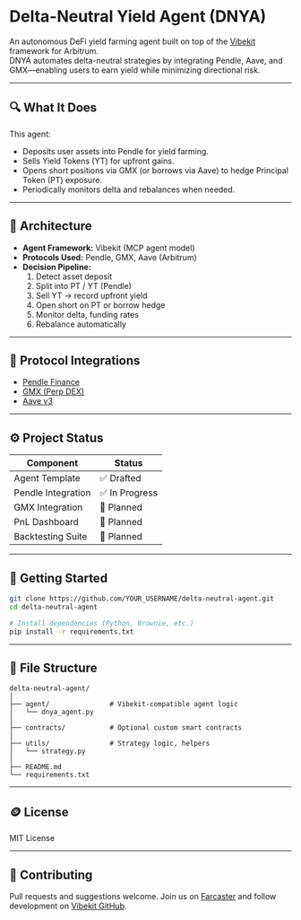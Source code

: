 
# Delta-Neutral Yield Agent (DNYA)

An autonomous DeFi yield farming agent built on top of the [Vibekit](https://github.com/EmberAGI/arbitrum-vibekit) framework for Arbitrum.  
DNYA automates delta-neutral strategies by integrating Pendle, Aave, and GMX—enabling users to earn yield while minimizing directional risk.

---

## 🔍 What It Does

This agent:
- Deposits user assets into Pendle for yield farming.
- Sells Yield Tokens (YT) for upfront gains.
- Opens short positions via GMX (or borrows via Aave) to hedge Principal Token (PT) exposure.
- Periodically monitors delta and rebalances when needed.

---

## 🧠 Architecture

- **Agent Framework:** Vibekit (MCP agent model)
- **Protocols Used:** Pendle, GMX, Aave (Arbitrum)
- **Decision Pipeline:**
  1. Detect asset deposit
  2. Split into PT / YT (Pendle)
  3. Sell YT → record upfront yield
  4. Open short on PT or borrow hedge
  5. Monitor delta, funding rates
  6. Rebalance automatically

---

## 🔗 Protocol Integrations

- [Pendle Finance](https://app.pendle.finance)
- [GMX (Perp DEX)](https://gmx.io)
- [Aave v3](https://app.aave.com)

---

## ⚙️ Project Status

| Component         | Status     |
|------------------|------------|
| Agent Template    | ✅ Drafted |
| Pendle Integration| ✅ In Progress |
| GMX Integration   | 🔄 Planned |
| PnL Dashboard     | 🔄 Planned |
| Backtesting Suite | 🔄 Planned |

---

## 🚀 Getting Started

```bash
git clone https://github.com/YOUR_USERNAME/delta-neutral-agent.git
cd delta-neutral-agent

# Install dependencies (Python, Brownie, etc.)
pip install -r requirements.txt
```

---

## 📂 File Structure

```
delta-neutral-agent/
│
├── agent/               # Vibekit-compatible agent logic
│   └── dnya_agent.py
│
├── contracts/           # Optional custom smart contracts
│
├── utils/               # Strategy logic, helpers
│   └── strategy.py
│
├── README.md
└── requirements.txt
```

---

## 🪙 License

MIT License

---

## 🙌 Contributing

Pull requests and suggestions welcome. Join us on [Farcaster](https://warpcast.com/) and follow development on [Vibekit GitHub](https://github.com/EmberAGI/arbitrum-vibekit).
